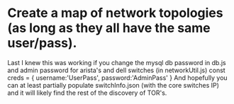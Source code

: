 # Create a map of network topologies (as long as they all have the same user/pass).
Last I knew this was working if you change the mysql db password in db.js and admin password for arista's and dell switches (in networkUtil.js)
const creds = {
    username:'UserPass',
    password:'AdminPass'
}
And hopefully you can at least partially populate switchInfo.json (with the core switches IP) and it will likely find the rest of the discovery of TOR's.
